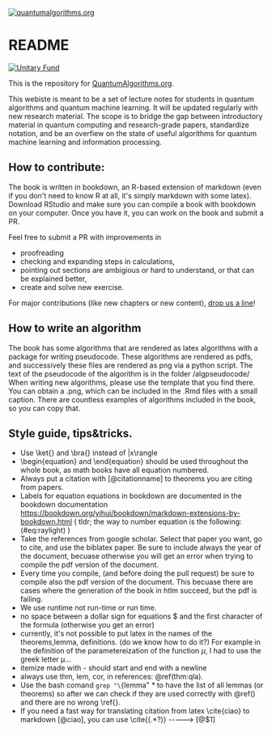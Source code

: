 

[![quantumalgorithms.org](https://quantumalgorithms.org/images/mainlogo.png)](https://quantumalgorithms.org)

# README

[![Unitary Fund](https://img.shields.io/badge/Supported%20By-UNITARY%20FUND-brightgreen.svg?style=for-the-badge)](http://unitary.fund)



This is the repository for [QuantumAlgorithms.org](https://quantumalgorithms.org). 

This webiste is meant to be a set of lecture notes for students in quantum algorithms and quantum machine learning. 
It will be updated regularly with new research material. The scope is to bridge the gap between introductory material in quantum computing and research-grade papers, standardize notation, and be an overfiew on the state of useful algorithms for quantum machine learning and information processing.



## How to contribute:

The book is written in bookdown, an R-based extension of markdown (even if you don't need to know R at all, it's simply markdown with some latex). 
Download RStudio and make sure you can compile a book with bookdown on your computer. Once you have it, you can work on the book and submit a PR. 


Feel free to submit a PR with improvements in 

- proofreading
- checking and expanding steps in calculations,
- pointing out sections are ambigious or hard to understand, or that can be explained better,
- create and solve new exercise.

For major contributions (like new chapters or new content), [drop us a line](mailto://scinawa@luongo.pro)!

## How to write an algorithm

The book has some algorithms that are rendered as latex algorithms with a package for writing pseudocode. 
These algorithms are rendered as pdfs, and successively these files are rendered as png via a python script. 
The text of the pseudocode of the algorithm is in the folder /algpseudocode/
When writing new algorithms, please use the template that you find there. 
You can obtain a .png, which can be included in the .Rmd files with a small caption. 
There are countless examples of algorithms included in the book, so you can copy that.



## Style guide, tips&tricks. 

- Use \ket{} and \bra{} instead of |x\rangle
- \begin{equation} and \end{equation} should be used throughout the whole book, as math books have all equation numbered. 
- Always put a citation with [@citationname] to theorems you are citing from papers. 
- Labels for equation equations in bookdown are documented in the bookdown documentation https://bookdown.org/yihui/bookdown/markdown-extensions-by-bookdown.html ( tldr; the way to number equation is the following: (\#eq:raylight) )
- Take the references from google scholar. Select that paper you want, go to cite, and use the biblatex paper. Be sure to include always the year of the document, becuase otherwise you will get an error when trying to compile the pdf version of the document. 
- Every time you compile, (and before doing the pull request) be sure to compile also the pdf version of the document. This becuase there are cases where the generation of the book in htlm succeed, but the pdf is failing. 
- We use runtime not run-time or run time.
- no space between  a dollar sign for equations $ and the first character of the formula (otherwise you get an error)
- currently, it's not possible to put latex in the names of the theorems,lemma, definitions. (do we know how to do it?) For example in the definition of the parametereization of the function $\mu$, I had to use the greek letter μ...
- itemize made with - should start and end with a newline
- always use thm, lem, cor, in references: \@ref(thm:qla). 
- Use the bash comand `grep "\`{lemma" * to have the list of all lemmas (or theorems) so after we can check if they are used correctly with \@ref() and there are no wrong \ref{}. 
- If you need a fast way for translating citation from latex \cite{ciao} to markdown [@ciao], you can use \\cite{(.*?)} -----> [@$1]
